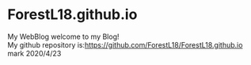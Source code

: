 # ForestL18.github.io
My WebBlog
welcome to my Blog!                                                                                                                       
My github repository is:https://github.com/ForestL18/ForestL18.github.io                                                                   
mark 2020/4/23
